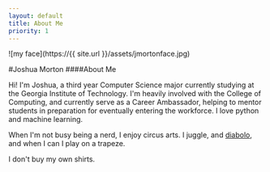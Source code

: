 ```yaml
---
layout: default
title: About Me
priority: 1
---
```


![my face](https://{{ site.url }}/assets/jmortonface.jpg)

#Joshua Morton
####About Me

Hi! I'm Joshua, a third year Computer Science major currently studying at the Georgia Institute of Technology. I'm heavily involved with the College of Computing, and currently serve as a Career Ambassador, helping to mentor students in preparation for eventually entering the workforce. I love python and machine learning.

When I'm not busy being a nerd, I enjoy circus arts. I juggle, and [diabolo](https://www.youtube.com/watch?v=GLjUsD_ymWw), and when I can I play on a trapeze.

I don't buy my own shirts.